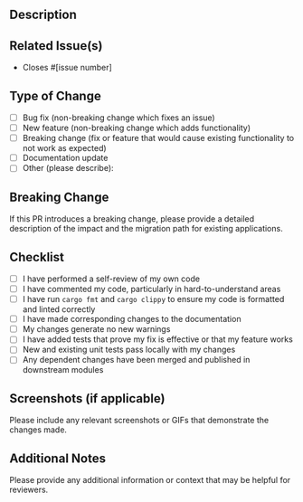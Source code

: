 ## Description
<!--
  Please provide a brief description of the changes introduced by this pull request.
-->


## Related Issue(s)

- Closes #[issue number]

## Type of Change
<!--
Please check the relevant options:
-->

- [ ] Bug fix (non-breaking change which fixes an issue)
- [ ] New feature (non-breaking change which adds functionality)
- [ ] Breaking change (fix or feature that would cause existing functionality to not work as expected)
- [ ] Documentation update
- [ ] Other (please describe):

## Breaking Change

If this PR introduces a breaking change, please provide a detailed description of the impact and the migration path for existing applications.

## Checklist

<!--
Please ensure the following tasks are completed before requesting a review:
-->

- [ ] I have performed a self-review of my own code
- [ ] I have commented my code, particularly in hard-to-understand areas
- [ ] I have run `cargo fmt` and `cargo clippy` to ensure my code is formatted and linted correctly
- [ ] I have made corresponding changes to the documentation
- [ ] My changes generate no new warnings
- [ ] I have added tests that prove my fix is effective or that my feature works
- [ ] New and existing unit tests pass locally with my changes
- [ ] Any dependent changes have been merged and published in downstream modules

## Screenshots (if applicable)

Please include any relevant screenshots or GIFs that demonstrate the changes made.

## Additional Notes

Please provide any additional information or context that may be helpful for reviewers.